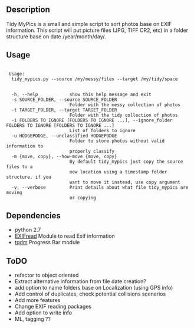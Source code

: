 
## Description

Tidy MyPics is a small and simple script to sort photos base on EXIF information. This script will put picture files (JPG, TIFF CR2, etc) in a  folder structure base on date /year/month/day/.

## Usage

```

 Usage:
  tidy_mypics.py --source /my/messy/files --target /my/tidy/space


  -h, --help            show this help message and exit
  -s SOURCE_FOLDER, --source SOURCE_FOLDER
                        Folder with the messy collection of photos
  -t TARGET_FOLDER, --target TARGET_FOLDER
                        Folder with the tidy collection of photos
  -i FOLDERS TO IGNORE [FOLDERS TO IGNORE ...], --ignore_folder FOLDERS TO IGNORE [FOLDERS TO IGNORE ...]
                        List of folders to ignore
  -u HODGEPODGE, --unclassified HODGEPODGE
                        Folder to store photos without valid information to
                        properly classify
  -m {move, copy}, --how-move {move, copy}
                        By default tidy_mypics just copy the source files to a
                        new location using a timestamp folder structure. if you
                        want to move it instead, use copy argument
  -v, --verbose         Print details about what file tidy_mypics are moving
                        or copying
```


## Dependencies

  - python 2.7
  - [EXIFread](https://pypi.python.org/pypi/ExifRead) Module to read Exif information
  - [tqdm](https://pypi.python.org/pypi/tqdm) Progress Bar module

## ToDO
- refactor to object oriented
- Extract alternative information from file date creation?
- add option to name folders base on Localization (using GPS info)
- Add control of duplicates, check potential collisions scenarios
- Add more features
- Change EXIF reading packages
- Add option to write info
- ML, tagging ??

